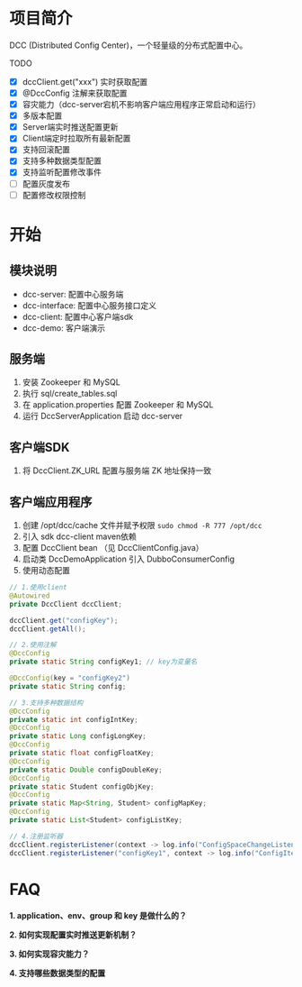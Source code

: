 # 项目简介
DCC (Distributed Config Center)，一个轻量级的分布式配置中心。

TODO
- [x] dccClient.get("xxx") 实时获取配置
- [x] @DccConfig 注解来获取配置
- [x] 容灾能力（dcc-server宕机不影响客户端应用程序正常启动和运行）
- [x] 多版本配置
- [x] Server端实时推送配置更新
- [x] Client端定时拉取所有最新配置
- [x] 支持回滚配置
- [x] 支持多种数据类型配置
- [x] 支持监听配置修改事件
- [ ] 配置灰度发布
- [ ] 配置修改权限控制

# 开始
## 模块说明
- dcc-server: 配置中心服务端
- dcc-interface: 配置中心服务接口定义
- dcc-client: 配置中心客户端sdk
- dcc-demo: 客户端演示

## 服务端
1. 安装 Zookeeper 和 MySQL
2. 执行 sql/create_tables.sql
3. 在 application.properties 配置 Zookeeper 和 MySQL 
4. 运行 DccServerApplication 启动 dcc-server

## 客户端SDK
1. 将 DccClient.ZK_URL 配置与服务端 ZK 地址保持一致

## 客户端应用程序
1. 创建 /opt/dcc/cache 文件并赋予权限 `sudo chmod -R 777 /opt/dcc`
2. 引入 sdk dcc-client maven依赖
3. 配置 DccClient bean （见 DccClientConfig.java）
4. 启动类 DccDemoApplication 引入 DubboConsumerConfig
5. 使用动态配置
```java
// 1.使用client
@Autowired
private DccClient dccClient;

dccClient.get("configKey");
dccClient.getAll();

// 2.使用注解
@DccConfig
private static String configKey1; // key为变量名

@DccConfig(key = "configKey2")
private static String config;

// 3.支持多种数据结构
@DccConfig
private static int configIntKey;
@DccConfig
private static Long configLongKey;
@DccConfig
private static float configFloatKey;
@DccConfig
private static Double configDoubleKey;
@DccConfig
private static Student configObjKey;
@DccConfig
private static Map<String, Student> configMapKey;
@DccConfig
private static List<Student> configListKey;

// 4.注册监听器
dccClient.registerListener(context -> log.info("ConfigSpaceChangeListener received event, context: {}", context));
dccClient.registerListener("configKey1", context -> log.info("ConfigItemChangeListener received event, context: {}", context));
```

# FAQ
**1. application、env、group 和 key 是做什么的？**

**2. 如何实现配置实时推送更新机制？**

**3. 如何实现容灾能力？**

**4. 支持哪些数据类型的配置**
